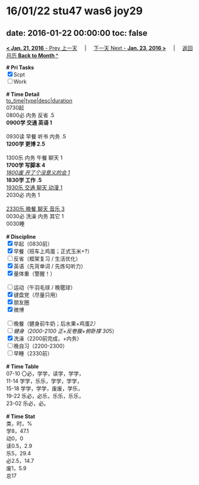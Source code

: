 # 16/01/22 stu47 was6 joy29

date: 2016-01-22 00:00:00
toc: false
---
[**< Jan. 21, 2016** - Prev 上一天](/lifelogs/2016/01/d21.html) &nbsp; &nbsp; | &nbsp; &nbsp; [下一天 Next - **Jan. 23, 2016 >**](/lifelogs/2016/01/d23.html) &nbsp; &nbsp; |  &nbsp; &nbsp; [返回月历 **Back to Month ^**](/lifelogs/2016/01/index.html)
<br/><div><b># Pri Tasks</b></div><div><input checked="true" type="checkbox"/>Scpt</div><div><input type="checkbox"/>Work</div><div><br/></div><div><b># Time Detail</b></div><div><u>to_time|type|desc|duration</u></div><div>0730起</div><div>0800必 内务 反省 .5</div><div><b>0900学 交通 英语 1</b></div><div><br/></div><div>0930读 早餐 听书 内务 .5</div><div><b>1200学 更博 2.5</b></div><div><br/></div><div>1300乐 内务 午餐 聊天 1</div><div><b>1700学 写脚本 4</b></div><div><u><i>1800废 开了个没意义的会 1</i></u></div><div><b>1830学 工作 .5</b></div><div><u>1930乐 交通 聊天 动漫 1</u></div><div>2030必 内务 1</div><div><br/></div><div><u>2330乐 晚餐 聊天 音乐 3</u></div><div>0030必 洗澡 内务 其它 1</div><div>0030睡</div><div><br/></div><div><b># Discipline</b></div><div><input checked="true" type="checkbox"/>早起（0830前）</div><div><input checked="true" type="checkbox"/>早餐（班车上鸡蛋；正式玉米+?）</div><div><input type="checkbox"/>反省（框架复习 / 生活优化）</div><div><input checked="true" type="checkbox"/>英语（先背单词 / 先炼句听力）</div><div><input checked="true" type="checkbox"/>量体重（警醒！）</div><div><br/></div><div><input type="checkbox"/>运动（午羽毛球 / 晚毽球）</div><div><input checked="true" type="checkbox"/>键盘党（尽量只用）</div><div><input checked="true" type="checkbox"/>朋友圈</div><div><input checked="true" type="checkbox"/>微博</div><div><br/></div><div><input type="checkbox"/>晚餐（健身前牛奶；后水果+鸡蛋*2）</div><div><input type="checkbox"/>健身（2000-2100 正+反卷腹+俯卧撑 30*5）</div><div><input checked="true" type="checkbox"/>洗澡（2200前完成，+内务）</div><div><input type="checkbox"/>晚自习（2200-2300）</div><div><input type="checkbox"/>早睡（2330前）</div><div><br/></div><div><b># Time Table</b></div><div>07-10 〇必，学学，读学，学学，</div><div>11-14 学学，乐乐，学学，学学，</div><div>15-18 学学，学学，废废，学乐，</div><div>19-22 乐必，必乐，乐乐，乐乐，</div><div>23-02 乐必，必。</div><div><br/></div><div><b># Time Stat</b></div><div>类，时，%</div><div>学8，47.1</div><div>动0，0</div><div>读0.5，2.9</div><div>乐5，29.4</div><div>必2.5，14.7</div><div>废1，5.9</div><div>总17</div>
